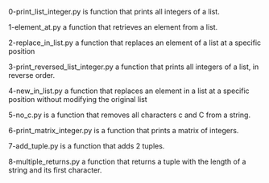 0-print_list_integer.py is  function that prints all integers of a list.

1-element_at.py a function that retrieves an element from a list.

2-replace_in_list.py a function that replaces an element of a list at a specific position

3-print_reversed_list_integer.py a function that prints all integers of a list, in reverse order.

4-new_in_list.py a function that replaces an element in a list at a specific position
  without modifying the original list

5-no_c.py is a function that removes all characters c and C from a string.

6-print_matrix_integer.py is a function that prints a matrix of integers.

7-add_tuple.py is a function that adds 2 tuples.

8-multiple_returns.py a function that returns a tuple with the length of a string and its first character.


